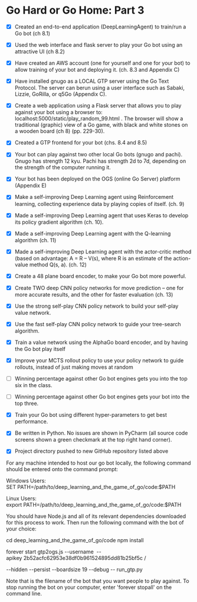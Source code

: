 # Go Hard or Go Home: Part 3

- [x] Created an end-to-end application (DeepLearningAgent) to train/run a Go bot (ch 8.1)

- [x] Used the web interface and flask server to play your Go bot using an attractive UI (ch 8.2)

- [x] Have created an AWS account (one for yourself and one for your bot) to allow training of your bot and deploying it. (ch. 8.3 and Appendix C)

- [x] Have installed gnugo as a LOCAL GTP server using the Go Text Protocol. The server can berun using a user interface such as Sabaki, Lizzie, GoRilla, or q5Go (Appendix C).

- [x] Create a web application using a Flask server that allows you to play against your bot using a browser to: localhost:5000/static/play_random_99.html . The browser will show a traditional (graphic) view of a Go game, with black and white stones on a wooden board (ch 8) (pp. 229-30).

- [x] Created a GTP frontend for your bot (chs. 8.4 and 8.5)

- [x] Your bot can play against two other local Go bots (gnugo and pachi). Gnugo has strength 12 kyu. Pachi has strength 2d to 7d, depending on the strength of the computer running it.

- [x] Your bot has been deployed on the OGS (online Go Server) platform (Appendix E)

- [x] Make a self-improving Deep Learning agent using Reinforcement learning, collecting experience data by playing copies of itself. (ch. 9)

- [x] Made a self-improving Deep Learning agent that uses Keras to develop its policy gradient algorithm (ch. 10).

- [x] Made a self-improving Deep Learning agent with the Q-learning algorithm (ch. 11)

- [x] Made a self-improving Deep Learning agent with the actor-critic method (based on advantage: A = R – V(s), where R is an estimate of the action-value method Q(s, a). (ch. 12)

- [x] Create a 48 plane board encoder, to make your Go bot more powerful.

- [x] Create TWO deep CNN policy networks for move prediction – one for more accurate results, and the other for faster evaluation (ch. 13)

- [x] Use the strong self-play CNN policy network to build your self-play value network.

- [x] Use the fast self-play CNN policy network to guide your tree-search algorithm.

- [x] Train a value network using the AlphaGo board encoder, and by having the Go bot play itself

- [x] Improve your MCTS rollout policy to use your policy network to guide rollouts, instead of just making moves at random

- [ ] Winning percentage against other Go bot engines gets you into the top six in the class.

- [ ] Winning percentage against other Go bot engines gets your bot into the top three.

- [x] Train your Go bot using different hyper-parameters to get best performance.

- [x] Be written in Python. No issues are shown in PyCharm (all source code screens shown a green checkmark at the top right hand corner).

- [x] Project directory pushed to new GitHub repository listed above


For any machine intended to host our go bot locally, the following command should be entered onto the command prompt:

  Windows Users: SET PATH=/path/to/deep_learning_and_the_game_of_go/code:$PATH
  
  Linux Users: export PATH=/path/to/deep_learning_and_the_game_of_go/code:$PATH

You should have Node.js and all of its relevant dependencies downloaded for this process to work. Then run the following command with the bot of your choice:

  cd deep_learning_and_the_game_of_go/code npm install
  
  forever start gtp2ogs.js --username <bot> --apikey 2b52acfc62953e38df0b961524895dd81b25bf5c /
  
  --hidden --persist --boardsize 19 --debug -- run_gtp.py
  
Note that <bot> is the filename of the bot that you want people to play against. To stop running the bot on your computer, enter 'forever stopall' on the command line.
